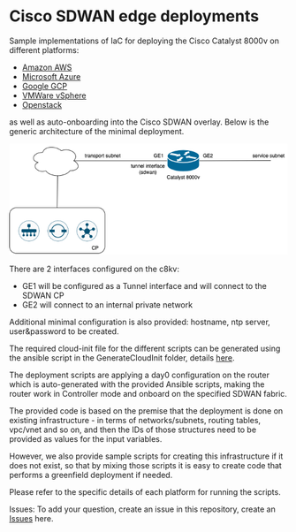 # Cisco SDWAN edge deployments



Sample implementations of IaC for deploying the Cisco Catalyst 8000v on different platforms:
- [Amazon AWS](Catalyst8000v/aws/)
- [Microsoft Azure](Catalyst8000v/azure/)
- [Google GCP](Catalyst8000v/gcp/)
- [VMWare vSphere](Catalyst8000v/vmware/)
- [Openstack](Catalyst8000v/openstack/)

as well as auto-onboarding into the Cisco SDWAN overlay. 
Below is the generic architecture of the minimal deployment.

![C8KV Deployment](cedge_deployment.png)

There are 2 interfaces configured on the c8kv:
- GE1 will be configured as a Tunnel interface and will connect to the SDWAN CP
- GE2 will connect to an internal private network

Additional minimal configuration is also provided: hostname, ntp server, user&password to be created.

The required cloud-init file for the different scripts can be generated using the ansible script in the GenerateCloudInit folder, details [here](GenerateCloudInit/).

The deployment scripts are applying a day0 configuration on the router which is auto-generated with the provided Ansible scripts, making the router work in Controller mode and onboard on the specified SDWAN fabric.

The provided code is based on the premise that the deployment is done on existing infrastructure - in terms of networks/subnets, routing tables, vpc/vnet and so on, and then the IDs of those structures need to be provided as values for the input variables.

However, we also provide sample scripts for creating this infrastructure if it does not exist, so that by mixing those scripts it is easy to create code that performs a greenfield deployment if needed.

Please refer to the specific details of each platform for running the scripts.

Issues: To add your question, create an issue in this repository, create an [Issues](https://github.com/CiscoDevNet/sdwan-edge/issues) here.